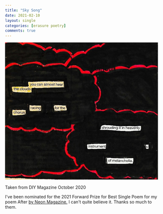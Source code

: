 ```yaml
---
title: "Sky Song"
date: 2021-02-10
layout: single
categories: [erasure poetry]
comments: true
---
```


<img src="/assets/images/articles/2021/skysong.jpeg" class="responsive"><br>

Taken from DIY Magazine October 2020

I've been nominated for the 2021 Forward Prize for Best Single Poem for my poem After [by Neon Magazine.](https://www.neonbooks.org.uk/2021-forward-prize-for-best-single-poem-nominations/) I can't quite believe it. Thanks so much to them.

